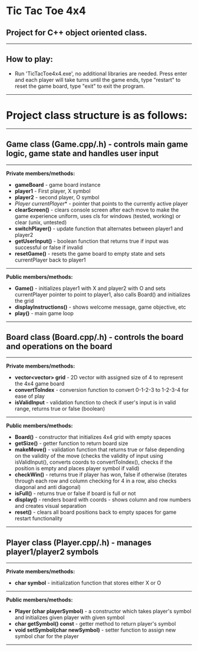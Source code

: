 # Tic Tac Toe 4x4
## Project for C++ object oriented class.
---------------------------------------------------------------
## How to play:
- Run 'TicTacToe4x4.exe', no additional libraries are needed. Press enter and each player will take turns until the game ends, type "restart" to reset the game board, type "exit" to exit the program.
---------------------------------------------------------------
# Project class structure is as follows:
---------------------------------------------------------------
## Game class (Game.cpp/.h) - controls main game logic, game state and handles user input
---------------------------------------------------------------
**Private members/methods:**
- **gameBoard** - game board instance
- **player1** - First player, X symbol
- **player2** - second player, O symbol
- **Player* currentPlayer** - pointer that points to the currently active player
- **clearScreen()** - clears console screen after each move to make the game experience uniform, uses cls for windows (tested, working) or clear (unix, untested)
- **switchPlayer()** - update function that alternates between player1 and player2
- **getUserInput()** - boolean function that returns true if input was successful or false if invalid
- **resetGame()** - resets the game board to empty state and sets currentPlayer back to player1
---------------------------------------------------------------
**Public members/methods:**
- **Game()** - initializes player1 with X and player2 with O and sets currentPlayer pointer to point to player1, also calls Board() and initializes the grid
- **displayInstructions()** - shows welcome message, game objective, etc
- **play()** - main game loop
---------------------------------------------------------------
## Board class (Board.cpp/.h) - controls the board and operations on the board
---------------------------------------------------------------
**Private members/methods:**
- **vector<vector<char>> grid** - 2D vector with assigned size of 4 to represent the 4x4 game board
- **convertToIndex** - conversion function to convert 0-1-2-3 to 1-2-3-4 for ease of play
- **isValidInput** - validation function to check if user's input is in valid range, returns true or false (boolean)
---------------------------------------------------------------
**Public members/methods:**
- **Board()** - constructor that initializes 4x4 grid with empty spaces
- **getSize()** - getter function to return board size
- **makeMove()** - validation function that returns true or false depending on the validity of the move (checks the validity of input using isValidInput(), converts coords to convertToIndex(), checks if the position is empty and places player symbol if valid)
- **checkWin()** - returns true if player has won, false if otherwise (iterates through each row and column checking for 4 in a row, also checks diagonal and anti diagonal)
- **isFull()** - returns true or false if board is full or not
- **display()** - renders board with coords - shows column and row numbers and creates visual separation
- **reset()** - clears all board positions back to empty spaces for game restart functionality
---------------------------------------------------------------
## Player class (Player.cpp/.h) - manages player1/player2 symbols
---------------------------------------------------------------
**Private members/methods:**
- **char symbol** - initialization function that stores either X or O
---------------------------------------------------------------
**Public members/methods:**
- **Player (char playerSymbol)** - a constructor which takes player's symbol and initializes given player with given symbol
- **char getSymbol() const** - getter method to return player's symbol
- **void setSymbol(char newSymbol)** - setter function to assign new symbol char for the player
---------------------------------------------------------------
